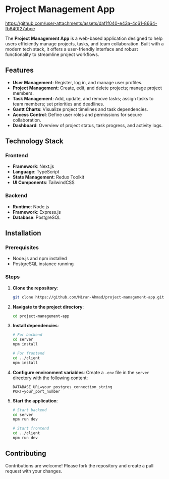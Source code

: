 # Project Management App

https://github.com/user-attachments/assets/daf1f040-e43a-4c61-8664-fb840f27abce

The **Project Management App** is a web-based application designed to help users efficiently manage projects, tasks, and team collaboration. Built with a modern tech stack, it offers a user-friendly interface and robust functionality to streamline project workflows.

## Features

- **User Management**: Register, log in, and manage user profiles.
- **Project Management**: Create, edit, and delete projects; manage project members.
- **Task Management**: Add, update, and remove tasks; assign tasks to team members; set priorities and deadlines.
- **Gantt Charts**: Visualize project timelines and task dependencies.
- **Access Control**: Define user roles and permissions for secure collaboration.
- **Dashboard**: Overview of project status, task progress, and activity logs.

## Technology Stack

### Frontend

- **Framework**: Next.js
- **Language**: TypeScript
- **State Management**: Redux Toolkit
- **UI Components**: TailwindCSS

### Backend

- **Runtime**: Node.js
- **Framework**: Express.js
- **Database**: PostgreSQL

## Installation

### Prerequisites

- Node.js and npm installed
- PostgreSQL instance running

### Steps

1. **Clone the repository**:
   ```bash
   git clone https://github.com/Miran-Ahmad/project-management-app.git
   ```

2. **Navigate to the project directory**:
   ```bash
   cd project-management-app
   ```

3. **Install dependencies**:
   ```bash
   # For backend
   cd server
   npm install

   # For frontend
   cd ../client
   npm install
   ```

4. **Configure environment variables**:
   Create a `.env` file in the `server` directory with the following content:
   ```
   DATABASE_URL=your_postgres_connection_string
   PORT=your_port_number
   ```

5. **Start the application**:
   ```bash
   # Start backend
   cd server
   npm run dev

   # Start frontend
   cd ../client
   npm run dev
   ```

## Contributing

Contributions are welcome! Please fork the repository and create a pull request with your changes.
